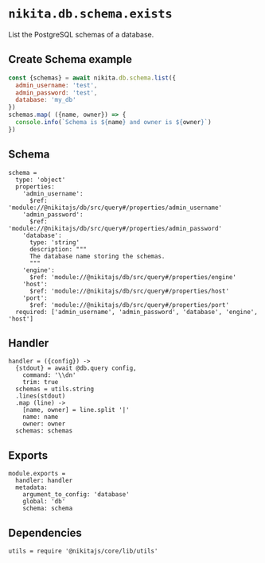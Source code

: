 
# `nikita.db.schema.exists`

List the PostgreSQL schemas of a database.

## Create Schema example

```js
const {schemas} = await nikita.db.schema.list({
  admin_username: 'test',
  admin_password: 'test',
  database: 'my_db'
})
schemas.map( ({name, owner}) => {
  console.info(`Schema is ${name} and owner is ${owner}`)
})
```

## Schema

    schema =
      type: 'object'
      properties:
        'admin_username':
          $ref: 'module://@nikitajs/db/src/query#/properties/admin_username'
        'admin_password':
          $ref: 'module://@nikitajs/db/src/query#/properties/admin_password'
        'database':
          type: 'string'
          description: """
          The database name storing the schemas.
          """
        'engine':
          $ref: 'module://@nikitajs/db/src/query#/properties/engine'
        'host':
          $ref: 'module://@nikitajs/db/src/query#/properties/host'
        'port':
          $ref: 'module://@nikitajs/db/src/query#/properties/port'
      required: ['admin_username', 'admin_password', 'database', 'engine', 'host']

## Handler

    handler = ({config}) ->
      {stdout} = await @db.query config,
        command: '\\dn'
        trim: true
      schemas = utils.string
      .lines(stdout)
      .map (line) ->
        [name, owner] = line.split '|'
        name: name
        owner: owner
      schemas: schemas

## Exports

    module.exports =
      handler: handler
      metadata:
        argument_to_config: 'database'
        global: 'db'
        schema: schema
      
## Dependencies

    utils = require '@nikitajs/core/lib/utils'
